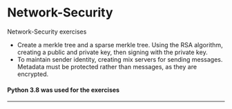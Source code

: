 # Network-Security

Network-Security exercises

* Create a merkle tree and a sparse merkle tree. Using the RSA algorithm, creating
  a public and private key, then signing with the private key.
* To maintain sender identity, creating mix servers for sending messages. Metadata must be protected rather than messages, as they are encrypted.

#### Python 3.8 was used for the exercises
-----------------------------
